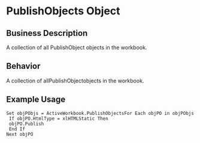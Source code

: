 # PublishObjects Object

## Business Description
A collection of all PublishObject objects in the workbook.

## Behavior
A collection of allPublishObjectobjects in the workbook.

## Example Usage
```vba
Set objPObjs = ActiveWorkbook.PublishObjectsFor Each objPO in objPObjs 
 If objPO.HtmlType = xlHTMLStatic Then 
 objPO.Publish 
 End If 
Next objPO
```